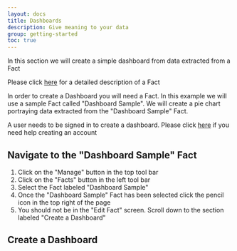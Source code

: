 ```yaml
---
layout: docs
title: Dashboards
description: Give meaning to your data
group: getting-started
toc: true
---
```


In this section we will create a simple dashboard from data extracted from a Fact

Please click [here](https://microshare.github.io/docs/0.1/getting-started/facts-guide/) for a detailed description of a Fact

In order to create a Dashboard you will need a Fact. In this example we will use a sample Fact called "Dashboard Sample". We will create a pie chart portraying data extracted from the "Dashboard Sample" Fact.

A user needs to be signed in to create a dashboard. Please click [here](https://microshare.github.io/docs/0.1/getting-started/tutorial/) if you need help creating an account


## Navigate to the "Dashboard Sample" Fact



1. Click on the "Manage" button in the top tool bar
2. Click on the "Facts" button in the left tool bar
3. Select the Fact labeled "Dashboard Sample" 
4. Once the "Dashboard Sample" Fact has been selected click the pencil icon in the top right of the page
5. You should not be in the "Edit Fact" screen. Scroll down to the section labeled "Create a Dashboard"

## Create a Dashboard

